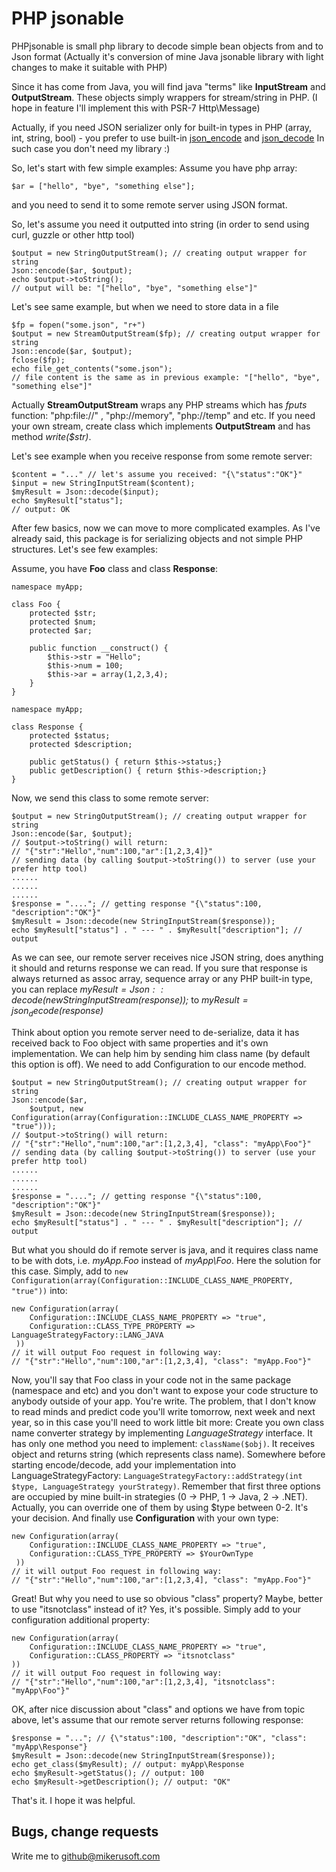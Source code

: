 PHP jsonable
========

PHPjsonable is small php library to decode simple bean objects from and to Json format (Actually it's conversion of mine Java jsonable library with light changes to make it suitable with PHP)

Since it has come from Java, you will find java "terms" like **InputStream** and **OutputStream**.
These objects simply wrappers for stream/string in PHP. (I hope in feature I'll implement this with PSR-7 Http\Message)

Actually, if you need JSON serializer only for built-in types in PHP (array, int, string, bool) - you prefer to use built-in [json_encode](http://php.net/manual/en/function.json-encode.php) and [json_decode](http://php.net/manual/en/function.json-decode.php)
In such case you don't need my library :)

So, let's start with few simple examples: Assume you have php array:

    $ar = ["hello", "bye", "something else"];
    
and you need to send it to some remote server using JSON format.

So, let's assume you need it outputted into string (in order to send using curl, guzzle or other http tool)

    $output = new StringOutputStream(); // creating output wrapper for string
    Json::encode($ar, $output);
    echo $output->toString();
    // output will be: "["hello", "bye", "something else"]" 

Let's see same example, but when we need to store data in a file

    $fp = fopen("some.json", "r+")
    $output = new StreamOutputStream($fp); // creating output wrapper for string
    Json::encode($ar, $output);
    fclose($fp);
    echo file_get_contents("some.json");
    // file content is the same as in previous example: "["hello", "bye", "something else"]" 
    
Actually **StreamOutputStream** wraps any PHP streams which has *fputs* function: "php:file://" , "php://memory", "php://temp" and etc.
If you need your own stream, create class which implements **OutputStream** and has method *write($str)*. 


Let's see example when you receive response from some remote server:

    $content = "..." // let's assume you received: "{\"status":"OK"}"
    $input = new StringInputStream($content);
    $myResult = Json::decode($input);
    echo $myResult["status"];
    // output: OK
    
After few basics, now we can move to more complicated examples. As I've already said, this package is for serializing objects and not simple PHP structures.
Let's see few examples:

Assume, you have **Foo** class and class **Response**:

    namespace myApp;
    
    class Foo {
        protected $str;
        protected $num;
        protected $ar;
        
        public function __construct() {
            $this->str = "Hello";
            $this->num = 100;
            $this->ar = array(1,2,3,4);
        }
    }
    
    namespace myApp;
        
    class Response {
        protected $status;
        protected $description;
        
        public getStatus() { return $this->status;}
        public getDescription() { return $this->description;}
    }
    
Now, we send this class to some remote server:
 
    $output = new StringOutputStream(); // creating output wrapper for string
    Json::encode($ar, $output);
    // $output->toString() will return: 
    // "{"str":"Hello","num":100,"ar":[1,2,3,4]}" 
    // sending data (by calling $output->toString()) to server (use your prefer http tool) 
    ......
    ......
    ......
    $response = "...."; // getting response "{\"status":100, "description":"OK"}"
    $myResult = Json::decode(new StringInputStream($response));
    echo $myResult["status"] . " --- " . $myResult["description"]; // output    

As we can see, our remote server receives nice JSON string, does anything it should and returns response we can read. 
If you sure that response is always returned as assoc array, sequence array or any PHP built-in type, you can replace
*$myResult = Json::decode(new StringInputStream($response));* to *$myResult = json_decode($response)*

Think about option you remote server need to de-serialize, data it has received back to Foo object with same properties and 
it's own implementation. We can help him by sending him class name (by default this option is off). We need to add Configuration to our encode method.

    $output = new StringOutputStream(); // creating output wrapper for string
    Json::encode($ar, 
        $output, new Configuration(array(Configuration::INCLUDE_CLASS_NAME_PROPERTY => "true")));
    // $output->toString() will return: 
    // "{"str":"Hello","num":100,"ar":[1,2,3,4], "class": "myApp\Foo"}" 
    // sending data (by calling $output->toString()) to server (use your prefer http tool) 
    ......
    ......
    ......
    $response = "...."; // getting response "{\"status":100, "description":"OK"}"
    $myResult = Json::decode(new StringInputStream($response));
    echo $myResult["status"] . " --- " . $myResult["description"]; // output 
    
But what you should do if remote server is java, and it requires class name to be with dots, i.e. *myApp.Foo* instead of *myApp\Foo*.
Here the solution for this case. Simply, add to `new Configuration(array(Configuration::INCLUDE_CLASS_NAME_PROPERTY, "true"))`
into: 
    
    new Configuration(array(
        Configuration::INCLUDE_CLASS_NAME_PROPERTY => "true",
        Configuration::CLASS_TYPE_PROPERTY => LanguageStrategyFactory::LANG_JAVA
     ))
    // it will output Foo request in following way: 
    // "{"str":"Hello","num":100,"ar":[1,2,3,4], "class": "myApp.Foo"}"   

Now, you'll say that Foo class in your code not in the same package (namespace and etc) and you don't want to expose your code structure to
anybody outside of your app. You're write. The problem, that I don't know to read minds and predict code you'll write tomorrow, next week and next year,
so in this case you'll need to work little bit more:
Create you own class name converter strategy by implementing *LanguageStrategy* interface. It has only one method you need to implement: `className($obj)`.
It receives object and returns string (which represents class name). Somewhere before starting encode/decode, add your implementation into
LanguageStrategyFactory: `LanguageStrategyFactory::addStrategy(int $type, LanguageStrategy yourStrategy)`. Remember that first three options are occupied
by mine built-in strategies (0 -> PHP, 1 -> Java, 2 -> .NET). Actually, you can override one of them by using $type between 0-2. It's your decision. And finally use 
**Configuration** with your own type:
 
    new Configuration(array(
        Configuration::INCLUDE_CLASS_NAME_PROPERTY => "true",
        Configuration::CLASS_TYPE_PROPERTY => $YourOwnType
     ))
    // it will output Foo request in following way: 
    // "{"str":"Hello","num":100,"ar":[1,2,3,4], "class": "myApp.Foo"}"     

Great! But why you need to use so obvious "class" property? Maybe, better to use "itsnotclass" instead of it? Yes, it's possible. Simply add to your configuration
additional property:
 
    new Configuration(array(
        Configuration::INCLUDE_CLASS_NAME_PROPERTY => "true",
        Configuration::CLASS_PROPERTY => "itsnotclass"
    ))
    // it will output Foo request in following way: 
    // "{"str":"Hello","num":100,"ar":[1,2,3,4], "itsnotclass": "myApp\Foo"}"
       
OK, after nice discussion about "class" and options we have from topic above, let's assume that our remote server returns following response:

    $response = "..."; // {\"status":100, "description":"OK", "class": "myApp\Response"}
    $myResult = Json::decode(new StringInputStream($response));
    echo get_class($myResult); // output: myApp\Response
    echo $myResult->getStatus(); // output: 100 
    echo $myResult->getDescription(); // output: "OK" 

That's it. I hope it was helpful.       
     
Bugs, change requests
-------------------

Write me to github@mikerusoft.com     